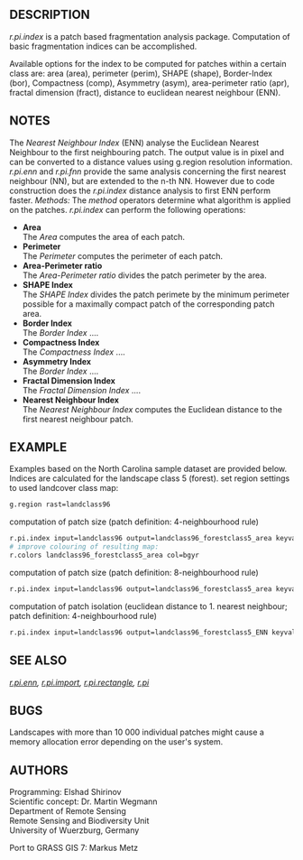 ## DESCRIPTION

*r.pi.index* is a patch based fragmentation analysis package.
Computation of basic fragmentation indices can be accomplished.

Available options for the index to be computed for patches within a
certain class are: area (area), perimeter (perim), SHAPE (shape),
Border-Index (bor), Compactness (comp), Asymmetry (asym), area-perimeter
ratio (apr), fractal dimension (fract), distance to euclidean nearest
neighbour (ENN).

## NOTES

The *Nearest Neighbour Index* (ENN) analyse the Euclidean Nearest
Neighbour to the first neighbouring patch. The output value is in pixel
and can be converted to a distance values using g.region resolution
information. *r.pi.enn* and *r.pi.fnn* provide the same analysis
concerning the first nearest neighbour (NN), but are extended to the
n-th NN. However due to code construction does the *r.pi.index* distance
analysis to first ENN perform faster. *Methods:* The *method* operators
determine what algorithm is applied on the patches. *r.pi.index* can
perform the following operations:

  - **Area**  
    The *Area* computes the area of each patch.
  - **Perimeter**  
    The *Perimeter* computes the perimeter of each patch.
  - **Area-Perimeter ratio**  
    The *Area-Perimeter ratio* divides the patch perimeter by the area.
  - **SHAPE Index**  
    The *SHAPE Index* divides the patch perimete by the minimum
    perimeter possible for a maximally compact patch of the
    corresponding patch area.
  - **Border Index**  
    The *Border Index* ....
  - **Compactness Index**  
    The *Compactness Index* ....
  - **Asymmetry Index**  
    The *Border Index* ....
  - **Fractal Dimension Index**  
    The *Fractal Dimension Index* ....
  - **Nearest Neighbour Index**  
    The *Nearest Neighbour Index* computes the Euclidean distance to the
    first nearest neighbour patch.

## EXAMPLE

Examples based on the North Carolina sample dataset are provided below.
Indices are calculated for the landscape class 5 (forest). set region
settings to used landcover class map:  

```sh
g.region rast=landclass96
```

computation of patch size (patch definition: 4-neighbourhood rule)

```sh
r.pi.index input=landclass96 output=landclass96_forestclass5_area keyval=5 method=area
# improve colouring of resulting map:
r.colors landclass96_forestclass5_area col=bgyr
```

computation of patch size (patch definition: 8-neighbourhood rule)

```sh
r.pi.index input=landclass96 output=landclass96_forestclass5_area keyval=5 method=area -a
```

computation of patch isolation (euclidean distance to 1. nearest
neighbour; patch definition: 4-neighbourhood rule)

```sh
r.pi.index input=landclass96 output=landclass96_forestclass5_ENN keyval=5 method=ENN -a
```

## SEE ALSO

*[r.pi.enn](r.pi.enn.md), [r.pi.import](r.pi.import.md),
[r.pi.rectangle](r.pi.rectangle.md), [r.pi](r.pi.md)*

## BUGS

Landscapes with more than 10 000 individual patches might cause a memory
allocation error depending on the user's system.

## AUTHORS

Programming: Elshad Shirinov  
Scientific concept: Dr. Martin Wegmann  
Department of Remote Sensing  
Remote Sensing and Biodiversity Unit  
University of Wuerzburg, Germany

Port to GRASS GIS 7: Markus Metz
